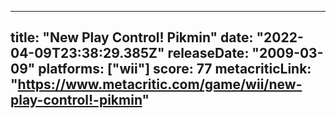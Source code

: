 
---
title: "New Play Control! Pikmin"
date: "2022-04-09T23:38:29.385Z"
releaseDate: "2009-03-09"
platforms: ["wii"]
score: 77
metacriticLink: "https://www.metacritic.com/game/wii/new-play-control!-pikmin"
---
